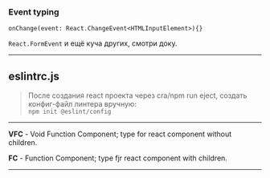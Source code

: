 ### Event typing

`onChange(event: React.ChangeEvent<HTMLInputElement>){}`  

`React.FormEvent` и ещё куча других, смотри доку.

___

## eslintrc.js

> После создания react проекта через cra/npm run eject, создать конфиг-файл линтера вручную:  
> `npm init @eslint/config`

___

**VFC** - Void Function Component; type for react component without children.

**FC** - Function Component; type fjr react component with children.

___

